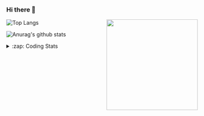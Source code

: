 ### Hi there 👋

<!--
**tao8687/tao8687** is a ✨ _special_ ✨ repository because its `README.md` (this file) appears on your GitHub profile.

Here are some ideas to get you started:

- 🔭 I’m currently working on ...
- 🌱 I’m currently learning ...
- 👯 I’m looking to collaborate on ...
- 🤔 I’m looking for help with ...
- 💬 Ask me about ...
- 📫 How to reach me: ...
- 😄 Pronouns: ...
- ⚡ Fun fact: ...
-->

<img align='right' src="https://media.giphy.com/media/M9gbBd9nbDrOTu1Mqx/giphy.gif" width="240">

  
![Top Langs](https://github-readme-stats.vercel.app/api/top-langs/?username=tao8687&layout=compact&title_color=23238E&text_color=A67D3D)

![Anurag's github stats](https://github-readme-stats.vercel.app/api?username=tao8687&show_icons=true&&text_color=A67D3D&title_color=23238E&show_icons=false&count_private=true&hide=stars)

<details>
  <summary>:zap: Coding Stats</summary>
  <br>
    
<!--START_SECTION:waka-->

```txt
From: 08 July 2023 - To: 15 July 2023

Python     2 hrs 7 mins    ████████████░░░░░░░░░░░░░   48.60 %
C          58 mins         █████▓░░░░░░░░░░░░░░░░░░░   22.40 %
Text       41 mins         ████░░░░░░░░░░░░░░░░░░░░░   15.67 %
Markdown   17 mins         █▓░░░░░░░░░░░░░░░░░░░░░░░   06.71 %
Bash       16 mins         █▓░░░░░░░░░░░░░░░░░░░░░░░   06.26 %
```

<!--END_SECTION:waka-->
</details>
